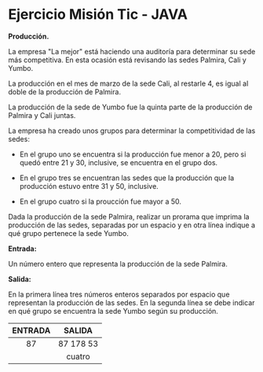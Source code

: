 # Ejercicio Misión Tic - JAVA

**Producción.**

La empresa "La mejor" está haciendo una auditoría para determinar su sede más competitiva. En esta ocasión está revisando las sedes Palmira, Cali y Yumbo.

La producción en el mes de marzo de la sede Cali, al restarle 4, es igual al doble de la producción de Palmira.

La producción de la sede de Yumbo fue la quinta parte de la producción de Palmira y Cali juntas.

La empresa ha creado unos grupos para determinar la competitividad de las sedes:

- En el grupo uno se encuentra si la producción fue menor a 20, pero si quedó entre 21 y 30, inclusive, se encuentra en el grupo dos.

- En el grupo tres se encuentran las sedes que la producción que la producción estuvo entre 31 y 50, inclusive.

- En el grupo cuatro si la proucción fue mayor a 50.

Dada la producción de la sede Palmira, realizar un prorama que imprima la producción de las sedes, separadas por un espacio y en otra línea indique a qué 
grupo pertenece la sede Yumbo.

**Entrada:**

Un número entero que representa la producción de la sede Palmira.

**Salida:**

En la primera línea tres números enteros separados por espacio que representan la producción de las sedes. En la segunda línea se debe indicar en qué grupo se
encuentra la sede Yumbo según su producción.

| ENTRADA      | SALIDA |
|:---------:|:-----:|
| 87 | 87 178 53 |
|      |  cuatro  |
